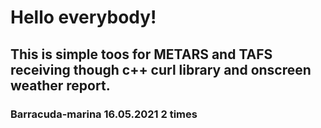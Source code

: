 # Hello everybody!
## This is simple toos for METARS and TAFS receiving though c++ curl library and onscreen weather report.
### Barracuda-marina 16.05.2021 2 times
